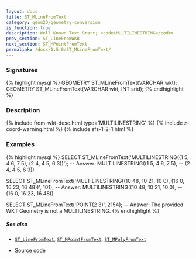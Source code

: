 ```yaml
---
layout: docs
title: ST_MLineFromText
category: geom2D/geometry-conversion
is_function: true
description: Well Known Text &rarr; <code>MULTILINESTRING</code>
prev_section: ST_LineFromWKB
next_section: ST_MPointFromText
permalink: /docs/1.5.0/ST_MLineFromText/
---
```


### Signatures

{% highlight mysql %}
GEOMETRY ST_MLineFromText(VARCHAR wkt);
GEOMETRY ST_MLineFromText(VARCHAR wkt, INT srid);
{% endhighlight %}

### Description

{% include from-wkt-desc.html type='MULTILINESTRING' %}
{% include z-coord-warning.html %}
{% include sfs-1-2-1.html %}

### Examples

{% highlight mysql %}
SELECT ST_MLineFromText('MULTILINESTRING((1 5, 4 6, 7 5),
                                         (2 4, 4 5, 6 3))');
-- Answer: MULTILINESTRING((1 5, 4 6, 7 5), 
--                         (2 4, 4 5, 6 3))

SELECT ST_MLineFromText('MULTILINESTRING((10 48, 10 21, 10 0),
                                         (16 0, 16 23, 16 48))', 101);
-- Answer: MULTILINESTRING((10 48, 10 21, 10 0),
--                         (16 0, 16 23, 16 48))

SELECT ST_MLineFromText('POINT(2 3)', 2154);
-- Answer: The provided WKT Geometry is not a MULTILINESTRING.
{% endhighlight %}

##### See also

* [`ST_LineFromText`](../ST_LineFromText), [`ST_MPointFromText`](../ST_MPointFromText), [`ST_MPolyFromText`](../ST_MPolyFromText)

* <a href="https://github.com/orbisgis/h2gis/blob/master/h2gis-functions/src/main/java/org/h2gis/functions/spatial/convert/ST_MLineFromText.java" target="_blank">Source code</a>
